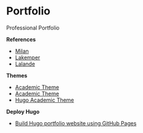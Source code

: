 # Portfolio
Professional Portfolio

**References**
- [Milan](https://milan.milanovic.org/)
- [Lakemper](https://lakemper.eu/#about)
- [Lalande](https://mickaellalande.github.io/#about)

**Themes**
- [Academic Theme](https://themes.gohugo.io/themes/theme-academic-cv/)
- [Academic Theme](https://hugoblox.com/templates/details/academic-cv/)
- [Hugo Academic Theme](https://academic-demo.netlify.app/)

**Deploy Hugo**
- [Build Hugo portfolio website using GitHub Pages](https://thepankj.medium.com/how-to-build-your-free-academic-portfolio-website-using-hugo-and-github-pages-745a22d4a249#59d9)

  
